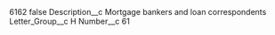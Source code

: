 <?xml version="1.0" encoding="UTF-8"?>
<CustomMetadata xmlns="http://soap.sforce.com/2006/04/metadata" xmlns:xsi="http://www.w3.org/2001/XMLSchema-instance" xmlns:xsd="http://www.w3.org/2001/XMLSchema">
    <label>6162</label>
    <protected>false</protected>
    <values>
        <field>Description__c</field>
        <value xsi:type="xsd:string">Mortgage bankers and loan correspondents</value>
    </values>
    <values>
        <field>Letter_Group__c</field>
        <value xsi:type="xsd:string">H</value>
    </values>
    <values>
        <field>Number__c</field>
        <value xsi:type="xsd:string">61</value>
    </values>
</CustomMetadata>
